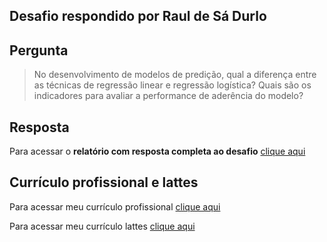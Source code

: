 
## Desafio respondido por Raul de Sá Durlo

## Pergunta

> No desenvolvimento de modelos de predição, qual a diferença entre as
> técnicas de regressão linear e regressão logística? Quais são os
> indicadores para avaliar a performance de aderência do modelo?

## Resposta

Para acessar o **relatório com resposta completa ao desafio** [clique
aqui](https://github.com/rdurl0/Desafio-IEL-CNPq/blob/master/docs/desafio.html)

## Currículo profissional e lattes

Para acessar meu currículo profissional [clique aqui]()

Para acessar meu currículo lattes [clique
aqui](http://lattes.cnpq.br/8549263887619790%7D%7Blattes.cnpq.br/8549263887619790)
